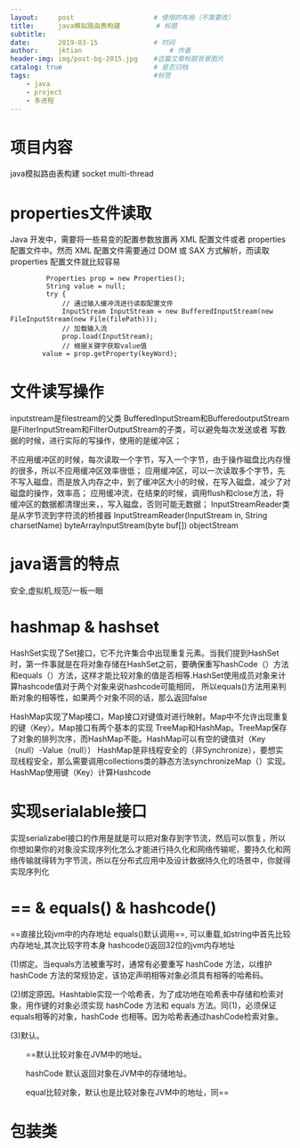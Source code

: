 ```yaml
---
layout:     post   				    # 使用的布局（不需要改）
title:      java模拟路由表构建			# 标题 
subtitle:  	 
date:       2019-03-15				# 时间
author:     jktian 						# 作者
header-img: img/post-bg-2015.jpg 	#这篇文章标题背景图片
catalog: true 						# 是否归档
tags:								#标签
    - java
    - project
    - 多进程
---
```


# 项目内容
java模拟路由表构建
socket
multi-thread
# properties文件读取
Java 开发中，需要将一些易变的配置参数放置再 XML 配置文件或者 properties 配置文件中。然而 XML 配置文件需要通过 DOM 或 SAX 方式解析，而读取 properties 配置文件就比较容易

```
         Properties prop = new Properties();
         String value = null;
         try {
             // 通过输入缓冲流进行读取配置文件
             InputStream InputStream = new BufferedInputStream(new FileInputStream(new File(filePath)));
             // 加载输入流
             prop.load(InputStream);
             // 根据关键字获取value值
		value = prop.getProperty(keyWord);
```
# 文件读写操作
inputstream是filestream的父类
BufferedInputStream和BufferedoutputStream是FilterInputStream和FilterOutputStream的子类，可以避免每次发送或者
写数据的时候，进行实际的写操作，使用的是缓冲区；

不应用缓冲区的时候，每次读取一个字节，写入一个字节，由于操作磁盘比内存慢的很多，所以不应用缓冲区效率很低；
应用缓冲区，可以一次读取多个字节，先不写入磁盘，而是放入内存之中，到了缓冲区大小的时候，在写入磁盘，减少了对磁盘的操作，效率高；
应用缓冲流，在结束的时候，调用flush和close方法，将缓冲区的数据都清理出来，，写入磁盘，否则可能无数据；
InputStreamReader类是从字节流到字符流的桥接器
InputStreamReader(InputStream in, String charsetName)
byteArrayInputStream(byte buf[])
objectStream

# java语言的特点
安全,虚拟机,规范/一板一眼
# hashmap & hashset
HashSet实现了Set接口，它不允许集合中出现重复元素。当我们提到HashSet时，第一件事就是在将对象存储在HashSet之前，要确保重写hashCode（）方法和equals（）方法，这样才能比较对象的值是否相等.HashSet使用成员对象来计算hashcode值对于两个对象来说hashcode可能相同，
所以equals()方法用来判断对象的相等性，如果两个对象不同的话，那么返回false

HashMap实现了Map接口，Map接口对键值对进行映射。Map中不允许出现重复的键（Key）。Map接口有两个基本的实现
TreeMap和HashMap。TreeMap保存了对象的排列次序，而HashMap不能。HashMap可以有空的键值对（Key（null）-Value（null））
HashMap是非线程安全的（非Synchronize），要想实现线程安全，那么需要调用collections类的静态方法synchronizeMap（）实现。
HashMap使用键（Key）计算Hashcode
# 实现serialable接口
实现serializabel接口的作用是就是可以把对象存到字节流，然后可以恢复，所以你想如果你的对象没实现序列化怎么才能进行持久化和网络传输呢，要持久化和网络传输就得转为字节流，所以在分布式应用中及设计数据持久化的场景中，你就得实现序列化
# == & equals() & hashcode()
==直接比较jvm中的内存地址
equals()默认调用==, 可以重载,如string中首先比较内存地址,其次比较字符本身
hashcode()返回32位的jvm内存地址

(1)绑定。当equals方法被重写时，通常有必要重写 hashCode 方法，以维护 hashCode 方法的常规协定，该协定声明相等对象必须具有相等的哈希码。

(2)绑定原因。Hashtable实现一个哈希表，为了成功地在哈希表中存储和检索对象，用作键的对象必须实现 hashCode 方法和 equals 方法。同(1)，必须保证equals相等的对象，hashCode 也相等。因为哈希表通过hashCode检索对象。

(3)默认。

　　==默认比较对象在JVM中的地址。

　　hashCode 默认返回对象在JVM中的存储地址。

　　equal比较对象，默认也是比较对象在JVM中的地址，同==
　　

# 包装类